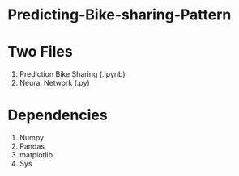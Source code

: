 # Predicting-Bike-sharing-Pattern

# Two Files
1. Prediction Bike Sharing (.Ipynb)
2. Neural Network (.py)

# Dependencies
1. Numpy
2. Pandas
3. matplotlib
4. Sys
